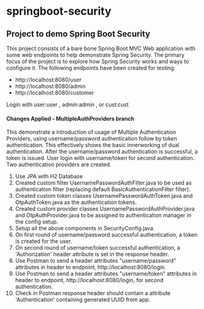 # springboot-security

## Project to demo Spring Boot Security
This project consists of a bare bone Spring Boot MVC Web application with some web endpoints to help demonstrate Spring Security. The primary focus of the project is to explore how Spring Security works and ways to configure it. The following endpoints have been created for testing:
- http://localhost:8080/user
- http://localhost:8080/admin
- http://localhost:8080/customer

Login with user:user , admin:admin , or cust:cust

#### Changes Applied - MultipleAuthProviders branch
This demonstrate a introduction of usage of Multiple Authentication Providers, using username/password authentication follow by token authentication. This effectively shows the basic innerworking of dual authentication. After the username/password authentication is successful, a token is issued. User login with username/token for second authentication. Two authentication providers are created.
1. Use JPA with H2 Database
2. Created custom filter UsernamePasswordAuthFilter.java to be used as authentication filter (replacing default BasicAuthenticationFilter filter).
3. Created custom token classes UsernamePasswordAuthToken.java and OtpAuthToken.java as the authentication tokens.
4. Created custom provider classes UsernamePasswordAuthProvider.java and OtpAuthProvider.java to be assigned to authentication manager in the config setup.
5. Setup all the above components in SecurityConfig.java.
6. On first round of username/password successful authentication, a token is created for the user.
7. On second round of username/token successful authentication, a 'Authorization' header attribute is set in the response header.
8. Use Postman to send a header attributes "username/password" attributes in header to endpoint, http://localhost:8080/login.
9. Use Postman to send a header attributes "username/token" attributes in header to endpoint, http://localhost:8080/login, for second authentication.
10. Check in Postman response header should contain a attribute 'Authentication' containing generated UUID from app.

